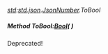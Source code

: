 _[std](../../modules/std/std-module.md):[std.json](../../modules/std/std-json.md).[JsonNumber](../../modules/std/std-json-jsonnumber.md).ToBool_
##### Method ToBool:[Bool](../../modules/wonkey/wonkey-types-bool.md)(  )
Deprecated!
